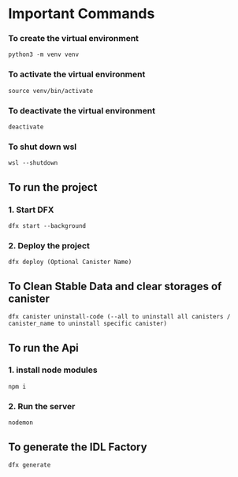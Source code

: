 # Important Commands

### To create the virtual environment
```
python3 -m venv venv
```
### To activate the virtual environment
```
source venv/bin/activate
```
### To deactivate the virtual environment
```
deactivate
```

### To shut down wsl
```
wsl --shutdown
```

## To run the project
### 1. Start DFX
```
dfx start --background
```

### 2. Deploy the project
```
dfx deploy (Optional Canister Name)
```

## To Clean Stable Data and clear storages of canister
```
dfx canister uninstall-code (--all to uninstall all canisters / canister_name to uninstall specific canister)
```

## To run the Api
### 1. install node modules
```
npm i
```
### 2. Run the server
```
nodemon
```
## To generate the IDL Factory
```
dfx generate
```